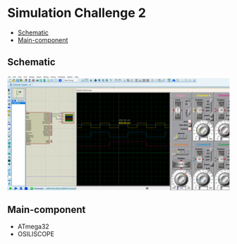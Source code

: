 # Simulation Challenge 2
- [Schematic](#Schematic)
- [Main-component](#Main-component)


## Schematic

<img src="https://github.com/HESHAM47GAMAL/Embedded_sysytem_project_learn/blob/main/Interface_P1/3.Timers/Proteus_simulation/6.Challenge2/Schematic.png">


## Main-component

- ATmega32
- OSILISCOPE

